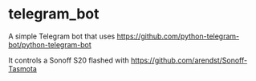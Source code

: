 # telegram_bot
A simple Telegram bot that uses https://github.com/python-telegram-bot/python-telegram-bot

It controls a Sonoff S20 flashed with https://github.com/arendst/Sonoff-Tasmota